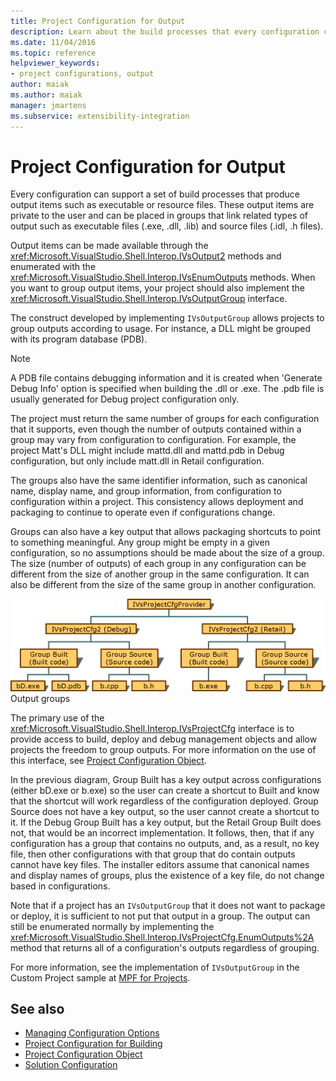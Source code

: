 ```yaml
---
title: Project Configuration for Output
description: Learn about the build processes that every configuration can support and the interfaces and methods by which output items can be made available.
ms.date: 11/04/2016
ms.topic: reference
helpviewer_keywords:
- project configurations, output
author: maiak
ms.author: maiak
manager: jmartens
ms.subservice: extensibility-integration
---
```

# Project Configuration for Output

Every configuration can support a set of build processes that produce output items such as executable or resource files. These output items are private to the user and can be placed in groups that link related types of output such as executable files (.exe, .dll, .lib) and source files (.idl, .h files).

 Output items can be made available through the <xref:Microsoft.VisualStudio.Shell.Interop.IVsOutput2> methods and enumerated with the <xref:Microsoft.VisualStudio.Shell.Interop.IVsEnumOutputs> methods. When you want to group output items, your project should also implement the <xref:Microsoft.VisualStudio.Shell.Interop.IVsOutputGroup> interface.

 The construct developed by implementing `IVsOutputGroup` allows projects to group outputs according to usage. For instance, a DLL might be grouped with its program database (PDB).

> [!NOTE]
> A PDB file contains debugging information and it is created when 'Generate Debug Info' option is specified when building the .dll or .exe. The .pdb file is usually generated for Debug project configuration only.

 The project must return the same number of groups for each configuration that it supports, even though the number of outputs contained within a group may vary from configuration to configuration. For example, the project Matt's DLL might include mattd.dll and mattd.pdb in Debug configuration, but only include matt.dll in Retail configuration.

 The groups also have the same identifier information, such as canonical name, display name, and group information, from configuration to configuration within a project. This consistency allows deployment and packaging to continue to operate even if configurations change.

 Groups can also have a key output that allows packaging shortcuts to point to something meaningful. Any group might be empty in a given configuration, so no assumptions should be made about the size of a group. The size (number of outputs) of each group in any configuration can be different from the size of another group in the same configuration. It can also be different from the size of the same group in another configuration.

 ![Output Groups graphic](../../extensibility/internals/media/vsoutputgroups.gif "vsOutputGroups")
Output groups

 The primary use of the <xref:Microsoft.VisualStudio.Shell.Interop.IVsProjectCfg> interface is to provide access to build, deploy and debug management objects and allow projects the freedom to group outputs. For more information on the use of this interface, see [Project Configuration Object](../../extensibility/internals/project-configuration-object.md).

 In the previous diagram, Group Built has a key output across configurations (either bD.exe or b.exe) so the user can create a shortcut to Built and know that the shortcut will work regardless of the configuration deployed. Group Source does not have a key output, so the user cannot create a shortcut to it. If the Debug Group Built has a key output, but the Retail Group Built does not, that would be an incorrect implementation. It follows, then, that if any configuration has a group that contains no outputs, and, as a result, no key file, then other configurations with that group that do contain outputs cannot have key files. The installer editors assume that canonical names and display names of groups, plus the existence of a key file, do not change based in configurations.

 Note that if a project has an `IVsOutputGroup` that it does not want to package or deploy, it is sufficient to not put that output in a group. The output can still be enumerated normally by implementing the <xref:Microsoft.VisualStudio.Shell.Interop.IVsProjectCfg.EnumOutputs%2A> method that returns all of a configuration's outputs regardless of grouping.

 For more information, see the implementation of `IVsOutputGroup` in the Custom Project sample at [MPF for Projects](https://github.com/tunnelvisionlabs/MPFProj10).

## See also
- [Managing Configuration Options](../../extensibility/internals/managing-configuration-options.md)
- [Project Configuration for Building](../../extensibility/internals/project-configuration-for-building.md)
- [Project Configuration Object](../../extensibility/internals/project-configuration-object.md)
- [Solution Configuration](../../extensibility/internals/solution-configuration.md)
